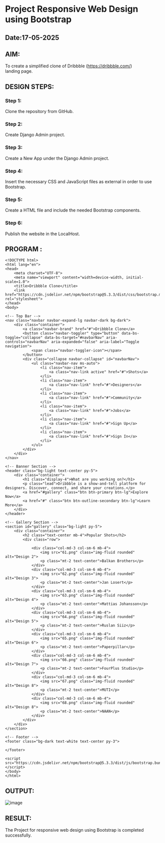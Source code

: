 # Project Responsive Web Design using Bootstrap
## Date:17-05-2025

## AIM:
To create a simplified clone of Dribbble (https://dribbble.com/) landing page.


## DESIGN STEPS:

### Step 1:
Clone the repository from GitHub.

### Step 2:
Create Django Admin project.

### Step 3:
Create a New App under the Django Admin project.

### Step 4:
Insert the necessary CSS and JavaScript files as external in order to use Bootstrap.

### Step 5:
Create a HTML file and include the needed Bootstrap components.

### Step 6:
Publish the website in the LocalHost.

## PROGRAM :
```
<!DOCTYPE html>
<html lang="en">
<head>
    <meta charset="UTF-8">
    <meta name="viewport" content="width=device-width, initial-scale=1.0">
    <title>Dribbble Clone</title>
    <link href="https://cdn.jsdelivr.net/npm/bootstrap@5.3.3/dist/css/bootstrap.min.css" rel="stylesheet">
</head>
<body>

<!-- Top Bar -->
<nav class="navbar navbar-expand-lg navbar-dark bg-dark">
    <div class="container">
        <a class="navbar-brand" href="#">Dribbble Clone</a>
        <button class="navbar-toggler" type="button" data-bs-toggle="collapse" data-bs-target="#navbarNav" aria-controls="navbarNav" aria-expanded="false" aria-label="Toggle navigation">
            <span class="navbar-toggler-icon"></span>
        </button>
        <div class="collapse navbar-collapse" id="navbarNav">
            <ul class="navbar-nav ms-auto">
                <li class="nav-item">
                    <a class="nav-link active" href="#">Shots</a>
                </li>
                <li class="nav-item">
                    <a class="nav-link" href="#">Designers</a>
                </li>
                <li class="nav-item">
                    <a class="nav-link" href="#">Community</a>
                </li>
                <li class="nav-item">
                    <a class="nav-link" href="#">Jobs</a>
                </li>
                <li class="nav-item">
                    <a class="nav-link" href="#">Sign Up</a>
                </li>
                <li class="nav-item">
                    <a class="nav-link" href="#">Sign In</a>
                </li>
            </ul>
        </div>
    </div>
</nav>

<!-- Banner Section -->
<header class="bg-light text-center py-5">
    <div class="container">
        <h1 class="display-4">What are you working on?</h1>
        <p class="lead">Dribbble is a show-and-tell platform for designers. Discover, connect, and share your creations.</p>
        <a href="#gallery" class="btn btn-primary btn-lg">Explore Now</a>
        <a href="#" class="btn btn-outline-secondary btn-lg">Learn More</a>
    </div>
</header>

<!-- Gallery Section -->
<section id="gallery" class="bg-light py-5">
    <div class="container">
        <h2 class="text-center mb-4">Popular Shots</h2>
        <div class="row">
            
            <div class="col-md-3 col-sm-6 mb-4">
                <img src="61.png" class="img-fluid rounded" alt="Design 2">
                <p class="mt-2 text-center">Balkan Brothers</p>
            </div>
            <div class="col-md-3 col-sm-6 mb-4">
                <img src="62.png" class="img-fluid rounded" alt="Design 3">
                <p class="mt-2 text-center">Jan Losert</p>
            </div>
            <div class="col-md-3 col-sm-6 mb-4">
                <img src="63.png" class="img-fluid rounded" alt="Design 4">
                <p class="mt-2 text-center">Mattias Johansson</p>
            </div>
            <div class="col-md-3 col-sm-6 mb-4">
                <img src="64.png" class="img-fluid rounded" alt="Design 5">
                <p class="mt-2 text-center">Ruslan Siiz</p>
            </div>
            <div class="col-md-3 col-sm-6 mb-4">
                <img src="65.png" class="img-fluid rounded" alt="Design 6">
                <p class="mt-2 text-center">Paperpillar</p>
            </div>
            <div class="col-md-3 col-sm-6 mb-4">
                <img src="66.png" class="img-fluid rounded" alt="Design 7">
                <p class="mt-2 text-center">FourPlus Studio</p>
            </div>
            <div class="col-md-3 col-sm-6 mb-4">
                <img src="67.png" class="img-fluid rounded" alt="Design 8">
                <p class="mt-2 text-center">MUTI</p>
            </div>
            <div class="col-md-3 col-sm-6 mb-4">
                <img src="68.png" class="img-fluid rounded" alt="Design 8">
                <p class="mt-2 text-center">NAAN</p>
            </div>
        </div>
    </div>
</section>

<!-- Footer -->
<footer class="bg-dark text-white text-center py-3">
    
</footer>

<script src="https://cdn.jsdelivr.net/npm/bootstrap@5.3.3/dist/js/bootstrap.bundle.min.js"></script>
</body>
</html>
```

## OUTPUT:

![image](https://github.com/user-attachments/assets/2e786c39-be5c-4924-b80c-43892a538bc5)

## RESULT:
The Project for responsive web design using Bootstrap is completed successfully.

